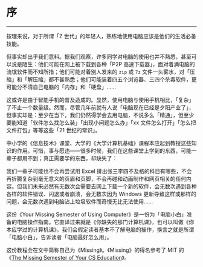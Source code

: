 # 序

---

按理来说，对于所谓「Z 世代」的年轻人，熟练地使用电脑应该是他们的生活必备技能。

但事实却出乎我们意料。据我们观察，许多同学对电脑的使用也并不熟悉，甚至可以说是陌生：他们可能在网上被下载到各种「P2P 高速下载器」，面对着满电脑的流氓软件而不知所措；他们可能对着别人发来的 `zip` 或 `7z` 文件一头雾水，对「压缩」和「解压缩」都不甚熟悉；他们可能装着四五个浏览器、三四个杀毒软件，更可能分不清自己电脑的「内存」和「硬盘」……

这或许是由于智能手机的普及造成的。显然，使用电脑与使用手机相比，「复杂」了不止一个数量级。然而，尽管几年前就有人说「电脑现在已经是夕阳产业了」，但事实却是：至少在当下，我们仍然得学会去用电脑，不说多么「精通」，但至少要能知道「软件怎么找怎么装」「出现小问题怎么办」「xx 文件怎么打开」「怎么把文件打包」等等这些「21 世纪的常识」。

中小学的《信息技术》课堂、大学的《大学计算机基础》课程本应起到教授这些知识的作用。可惜，事与愿违——很多时候，我们在这些课堂上学到的东西，可能一辈子都用不到；真正需要学的东西，却缺失了：

我们一辈子可能也不会再尝试用 Excel 排出张三李四不及格的科目有哪些，不会再折腾复杂到毫无意义的页眉和页脚，不会再碰和动画制作和网页相关的任何内容。但我们未来必然有无数次会需要去网上下载一个新的软件，会无数次遇到各种各样的软件错误、闪退或者崩溃，会无数次因为 Windows 更新导致这样或那样的问题，会无数次遇到电脑沾上垃圾软件而奇慢无比无法使用……

这份《Your Missing Semester of Using Computer》是一份为「电脑小白」准备的电脑操作指南。它直译过来就是《你缺失的那门计算机课》，也可以叫做《你本应学过的计算机课》。我们会假定读者基本不了解电脑的操作，换言之就是所谓「电脑小白」，告诉读者「电脑最好怎么用」。

这份教程会在文中简称自己为《Missing》。《Missing》的得名参考了 MIT 的《[The Missing Semester of Your CS Education](https://missing.csail.mit.edu/)》。